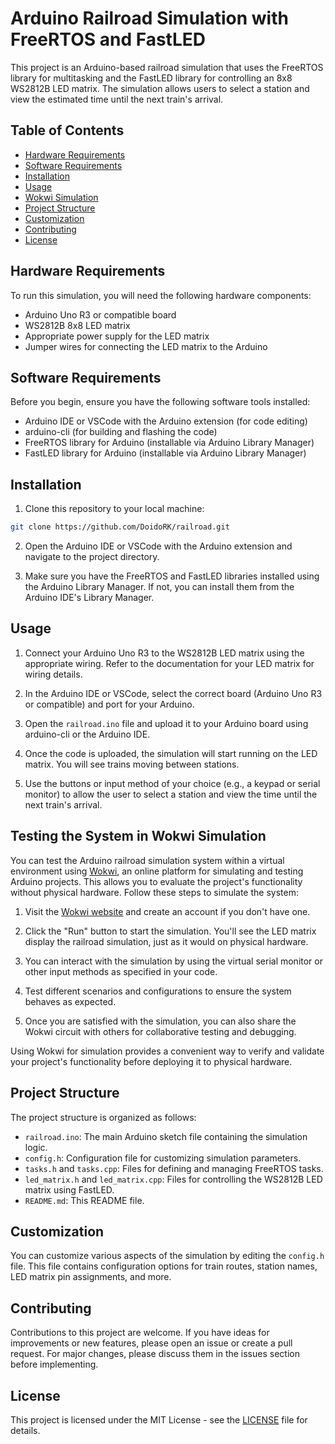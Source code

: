 # Arduino Railroad Simulation with FreeRTOS and FastLED

This project is an Arduino-based railroad simulation that uses the FreeRTOS library for multitasking and the FastLED library for controlling an 8x8 WS2812B LED matrix. The simulation allows users to select a station and view the estimated time until the next train's arrival.

## Table of Contents

- [Hardware Requirements](#hardware-requirements)
- [Software Requirements](#software-requirements)
- [Installation](#installation)
- [Usage](#usage)
- [Wokwi Simulation](#testing-the-system-in-wokwi-simulation)
- [Project Structure](#project-structure)
- [Customization](#customization)
- [Contributing](#contributing)
- [License](#license)

## Hardware Requirements

To run this simulation, you will need the following hardware components:

- Arduino Uno R3 or compatible board
- WS2812B 8x8 LED matrix
- Appropriate power supply for the LED matrix
- Jumper wires for connecting the LED matrix to the Arduino

## Software Requirements

Before you begin, ensure you have the following software tools installed:

- Arduino IDE or VSCode with the Arduino extension (for code editing)
- arduino-cli (for building and flashing the code)
- FreeRTOS library for Arduino (installable via Arduino Library Manager)
- FastLED library for Arduino (installable via Arduino Library Manager)

## Installation

1. Clone this repository to your local machine:
```bash
git clone https://github.com/DoidoRK/railroad.git
``` 

2. Open the Arduino IDE or VSCode with the Arduino extension and navigate to the project directory.

3. Make sure you have the FreeRTOS and FastLED libraries installed using the Arduino Library Manager. If not, you can install them from the Arduino IDE's Library Manager.

## Usage

1. Connect your Arduino Uno R3 to the WS2812B LED matrix using the appropriate wiring. Refer to the documentation for your LED matrix for wiring details.

2. In the Arduino IDE or VSCode, select the correct board (Arduino Uno R3 or compatible) and port for your Arduino.

3. Open the `railroad.ino` file and upload it to your Arduino board using arduino-cli or the Arduino IDE.

4. Once the code is uploaded, the simulation will start running on the LED matrix. You will see trains moving between stations.

5. Use the buttons or input method of your choice (e.g., a keypad or serial monitor) to allow the user to select a station and view the time until the next train's arrival.

## Testing the System in Wokwi Simulation

You can test the Arduino railroad simulation system within a virtual environment using [Wokwi](https://wokwi.com/projects/375861346897523713), an online platform for simulating and testing Arduino projects. This allows you to evaluate the project's functionality without physical hardware. Follow these steps to simulate the system:

1. Visit the [Wokwi website](https://wokwi.com/projects/375861346897523713) and create an account if you don't have one.

2. Click the "Run" button to start the simulation. You'll see the LED matrix display the railroad simulation, just as it would on physical hardware.

3. You can interact with the simulation by using the virtual serial monitor or other input methods as specified in your code.

4. Test different scenarios and configurations to ensure the system behaves as expected.

5. Once you are satisfied with the simulation, you can also share the Wokwi circuit with others for collaborative testing and debugging.

Using Wokwi for simulation provides a convenient way to verify and validate your project's functionality before deploying it to physical hardware.

## Project Structure

The project structure is organized as follows:

- `railroad.ino`: The main Arduino sketch file containing the simulation logic.
- `config.h`: Configuration file for customizing simulation parameters.
- `tasks.h` and `tasks.cpp`: Files for defining and managing FreeRTOS tasks.
- `led_matrix.h` and `led_matrix.cpp`: Files for controlling the WS2812B LED matrix using FastLED.
- `README.md`: This README file.

## Customization

You can customize various aspects of the simulation by editing the `config.h` file. This file contains configuration options for train routes, station names, LED matrix pin assignments, and more.

## Contributing

Contributions to this project are welcome. If you have ideas for improvements or new features, please open an issue or create a pull request. For major changes, please discuss them in the issues section before implementing.

## License

This project is licensed under the MIT License - see the [LICENSE](LICENSE) file for details.